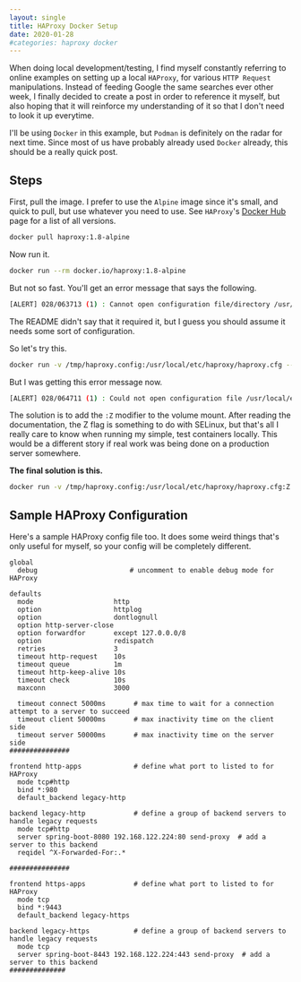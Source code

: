 ```yaml
---
layout: single
title: HAProxy Docker Setup
date: 2020-01-28
#categories: haproxy docker
---
```

 
When doing local development/testing, I find myself constantly referring to online examples on setting up a local `HAProxy`, for various `HTTP Request` manipulations.  Instead of feeding Google the same searches ever other week, I finally decided to create a post in order to reference it myself, but also hoping that it will reinforce my understanding of it so that I don't need to look it up everytime.

I'll be using `Docker` in this example, but `Podman` is definitely on the radar for next time.  Since most of us have probably already used `Docker` already, this should be a really quick post.

## Steps
First, pull the image.  I prefer to use the `Alpine` image since it's small, and quick to pull, but use whatever you need to use.  See `HAProxy`'s [Docker Hub](https://hub.docker.com/_/haproxy) page for a list of all versions.

```bash
docker pull haproxy:1.8-alpine
```

Now run it.
```bash
docker run --rm docker.io/haproxy:1.8-alpine
```
But not so fast.  You'll get an error message that says the following.

```bash
[ALERT] 028/063713 (1) : Cannot open configuration file/directory /usr/local/etc/haproxy/haproxy.cfg : No such file or directory
```

The README didn't say that it required it, but I guess you should assume it needs some sort of configuration.


So let's try this.

```bash
docker run -v /tmp/haproxy.config:/usr/local/etc/haproxy/haproxy.cfg --rm docker.io/haproxy:1.8-alpine
```

But I was getting this error message now.

```bash
[ALERT] 028/064711 (1) : Could not open configuration file /usr/local/etc/haproxy/haproxy.cfg : Permission denied
```

The solution is to add the `:Z` modifier to the volume mount.  After reading the documentation, the Z flag is something to do with SELinux, but that's all I really care to know when running my simple, test containers locally.  This would be a different story if real work was being done on a production server somewhere.

**The final solution is this.**

```bash
docker run -v /tmp/haproxy.config:/usr/local/etc/haproxy/haproxy.cfg:Z --rm docker.io/haproxy:1.8-alpine
```


## Sample HAProxy Configuration
Here's a sample HAProxy config file too.  It does some weird things that's only useful for myself, so your config will be completely different.
```
global
  debug                       # uncomment to enable debug mode for HAProxy

defaults
  mode                    http
  option                  httplog
  option                  dontlognull
  option http-server-close
  option forwardfor       except 127.0.0.0/8
  option                  redispatch
  retries                 3
  timeout http-request    10s
  timeout queue           1m
  timeout http-keep-alive 10s
  timeout check           10s
  maxconn                 3000

  timeout connect 5000ms       # max time to wait for a connection attempt to a server to succeed
  timeout client 50000ms       # max inactivity time on the client side
  timeout server 50000ms       # max inactivity time on the server side
###############

frontend http-apps             # define what port to listed to for HAProxy
  mode tcp#http
  bind *:980
  default_backend legacy-http

backend legacy-http            # define a group of backend servers to handle legacy requests
  mode tcp#http
  server spring-boot-8080 192.168.122.224:80 send-proxy  # add a server to this backend
  reqidel ^X-Forwarded-For:.*

###############

frontend https-apps            # define what port to listed to for HAProxy
  mode tcp
  bind *:9443
  default_backend legacy-https

backend legacy-https           # define a group of backend servers to handle legacy requests
  mode tcp
  server spring-boot-8443 192.168.122.224:443 send-proxy  # add a server to this backend
##############
```
